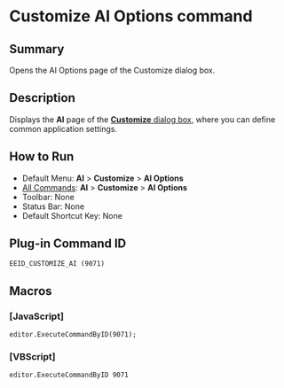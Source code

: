 # Customize AI Options command

## Summary

Opens the AI Options page of the Customize dialog box.

## Description

Displays the **AI** page of the [**Customize** dialog box](../../dlg/customize/index),
where you can define common application settings.

## How to Run

- Default Menu: **AI** > **Customize** > **AI Options**
- [All Commands](all_commands): **AI** > **Customize** > **AI Options**
- Toolbar: None
- Status Bar: None
- Default Shortcut Key: None

## Plug-in Command ID

```
EEID_CUSTOMIZE_AI (9071)```

## Macros

### \[JavaScript\]

```
editor.ExecuteCommandByID(9071);
```

### \[VBScript\]

```
editor.ExecuteCommandByID 9071
```
